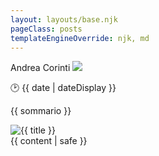 ```yaml
---
layout: layouts/base.njk
pageClass: posts
templateEngineOverride: njk, md
---
```


<main itemscope itemtype="http://schema.org/Article">

<span itemprop="author" itemscope itemtype="http://schema.org/Person">
  <span itemprop="name">Andrea Corinti</span>
</span>

<span itemprop="publisher" itemscope itemtype="https://schema.org/Person">
    <span itemprop="logo" itemscope itemtype="https://schema.org/ImageObject">
      <img src="/images/logo.jpg"/>
      <meta itemprop="url" content="/images/logo.jpg">
      <meta itemprop="width" content="600">
      <meta itemprop="height" content="60">
    </span>
    <meta itemprop="name" content="Andrea Corinti">
</span>

<p class="date" itemprop="datePublished" content="{{ date }}">
  🕑 <time datetime="{{ date }}">{{ date | dateDisplay }}</time>
</p>

<span itemprop="headline">{{ sommario }}</span>

<img src="{{ immagine }}" alt="{{ title }}" title="{{ title }}" itemprop="image">

<main itemprop="articleBody">
  {{ content | safe }}
  <div class="footnote">
    <!--{%- if medium -%}
    <p class="medium">
    🖊️ Any thougts? Let me now on <a href="{{ medium }}" target="blank">medium</a>!
    </p>
    {%- endif -%}-->

  </div>
</main>
